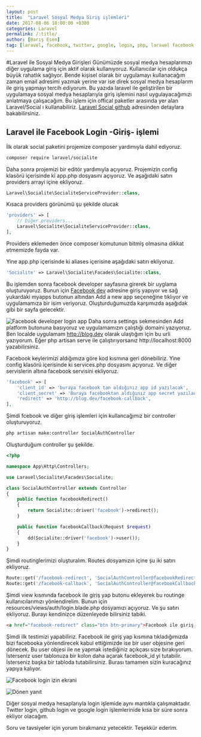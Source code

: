 ```yaml
---
layout: post
title:  "Laravel Sosyal Medya Giriş işlemleri"
date: 2017-08-06 18:00:00 +0300
categories: Laravel
permalink: /:title/
author: [Barış Esen]
tag: [laravel, facebook, twitter, google, login, php, laravel facebook login, facebook giris, giris, social, laravel social]
---
```

#Laravel ile Sosyal Medya Girişleri
Günümüzde sosyal medya hesaplarımızı diğer uygulama giriş için aktif olarak kullanıyoruz. Kullanıcılar için oldukça büyük rahatlık sağlıyor. Bende kişisel olarak bir uygulamayı kullanacağım zaman email adresimi yazmak yerine var ise direk sosyal medya hesaplarım ile giriş yapmayı tercih ediyorum. Bu yazıda laravel ile geliştirilen bir uygulamaya sosyal medya hesaplarıyla giriş işlemini nasıl uygulayacağımızı anlatmaya çalışacağım. Bu işlem için offical paketler arasında yer alan Laravel/Social ı kullanabiliriz. [Laravel Social github](https://github.com/laravel/socialite) adresinden detaylara bakabilirsiniz.

## Laravel ile Facebook Login -Giriş- işlemi
İlk olarak social paketini projemize composer yardımıyla dahil ediyoruz.
```sh
composer require laravel/socialite
```
Daha sonra projemizi bir editör yardımıyla açıyoruz. Projemizin config klasörü içerisinde ki app.php dosyasını açıyoruz. Ve aşağıdaki satırı providers arrayi içine ekliyoruz.
```php
Laravel\Socialite\SocialiteServiceProvider::class,
```
Kısaca providers görünümü şu şekilde olucak
```php
'providers' => [
    // Diğer providers...
    Laravel\Socialite\SocialiteServiceProvider::class,
],
```
Providers eklemeden önce composer komutunun bitmiş olmasına dikkat etmemizde fayda var.

Yine app.php içerisinde ki aliases içerisine aşağıdaki satırı ekliyoruz.
```php
'Socialite' => Laravel\Socialite\Facades\Socialite::class,
```
Bu işlemden sonra facebook developer sayfasına girerek bir uyglama oluşturuyoruz.
Bunun için [Facebook dev](https://developers.facebook.com) adresine giriş yapıyor ve sağ yukardaki myapps butonun altından Add a new app seçeneğine tıklıyor ve uygulamamıza bir isim veriyoruz. Oluşturduğumuzda karşımızda aşağıdak gibi bir sayfa gelecektir. 

![Facebook developer login app](https://res.cloudinary.com/deuit9vp2/image/upload/v1502046606/barisesencom/laravel-social/facebook_app.png)
Daha sonra settings sekmesinden Add platform butonuna basıyoruz ve uygulamamızın çalıştığı domaini yazıyoruz. Ben localde uygulamam http://blog.dev olarak ulaştığım için bu urli yazıyorum. Eğer php artisan serve ile çalıştırıyorsanız http://localhost:8000 yazabilirsiniz.


Facebook keylerimizi aldığımıza göre kod kısmına geri dönebiliriz. Yine config klasörü içerisinde ki services.php dosyasını açıyoruz. Ve diğer servislerin altına facebook servisini ekliyoruz.
```php
'facebook' => [
    'client_id' => 'buraya facebook tan aldığınız app id yazılacak',
    'client_secret' => 'Buraya facebooktan aldığınız app secret yazılacak',
    'redirect' => 'http://blog.dev/facebook-callback',
],
```

Şimdi fcebook ve diğer giriş işlemleri için kullancağımız bir controller oluşturuyoruz. 
```sh
php artisan make:controller SocialAuthController
```

Oluşturduğum controller şu şekilde.
```php
<?php

namespace App\Http\Controllers;

use Laravel\Socialite\Facades\Socialite;

class SocialAuthController extends Controller
{
    public function facebookRedirect()
    {
        return Socialite::driver('facebook')->redirect();
    }

    public function facebookCallback(Request $request)
    {
        dd(Socialite::driver('facebook')->user());
    }
}
```
Şimdi routinglerimizi oluşturalım. Routes dosyamızın içine şu iki satırı ekliyoruz.
```php
Route::get('/facebook-redirect', 'SocialAuthController@facebookRedirect');
Route::get('/facebook-callback', 'SocialAuthController@facebookCallback');
```
Şimdi view kısmında facebook ile giriş yap butonu ekleyerek bu routinge kullanıcılarımızı yönlendirelim. Bunun için resources/views/auth/login.blade.php dosyamızı açıyoruz. Ve şu satırı ekliyoruz. Burayı kendinizce düzenleyede bilirsiniz tabiki.

```html
<a href="facebook-redirect" class="btn btn-primary">Facebook ile giriş yap</a>
```
Şimdi ilk testimizi yapabiliriz. Facebook ile giriş yap kısmına tıkladığımızda bizi facebooka yönlendirecek kabul ettiğimizde ise bir user objesine geri dönecek. Bu user objesi ile ne yapmak istediğiniz açıkçası size bırakıyorum. İsterseniz user tablonuza bir kolon daha açarak facebook_id yi tutabilir. İsterseniz başka bir tabloda tutabilirsiniz. Burası tamamen sizin kuracağınız yapıya kalıyor.

![Facebook login izin ekrani](https://res.cloudinary.com/deuit9vp2/image/upload/v1502049420/barisesencom/laravel-social/facebook-login-ekrani.png)

![Dönen yanıt](https://res.cloudinary.com/deuit9vp2/image/upload/v1502049430/barisesencom/laravel-social/donen-yanit.png)

Diğer sosyal medya hesaplarıyla login işlemide aynı mantıkla çalışmaktadır. Twitter login, github login ve google login işlemlerinide kısa bir süre sonra ekliyor olacağım.

Soru ve tavsiyeler için yorum bırakmanız yetecektir. Teşekkür ederim.
